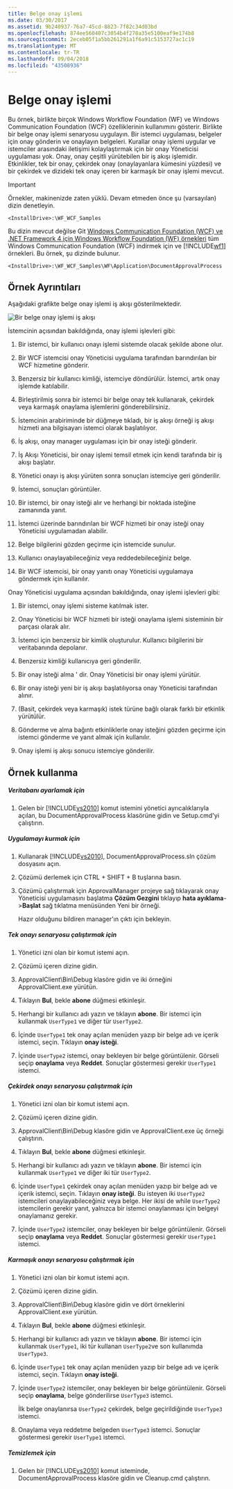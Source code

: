 ```yaml
---
title: Belge onay işlemi
ms.date: 03/30/2017
ms.assetid: 9b240937-76a7-45cd-8823-7f82c34d03bd
ms.openlocfilehash: 874ee560407c3054b4f270a35e5100eaf9e174b8
ms.sourcegitcommit: 2eceb05f1a5bb261291a1f6a91c5153727ac1c19
ms.translationtype: MT
ms.contentlocale: tr-TR
ms.lasthandoff: 09/04/2018
ms.locfileid: "43508936"
---
```

# <a name="document-approval-process"></a>Belge onay işlemi
Bu örnek, birlikte birçok Windows Workflow Foundation (WF) ve Windows Communication Foundation (WCF) özelliklerinin kullanımını gösterir. Birlikte bir belge onay işlemi senaryosu uygulayın. Bir istemci uygulaması, belgeler için onay gönderin ve onaylayın belgeleri. Kurallar onay işlemi uygular ve istemciler arasındaki iletişimi kolaylaştırmak için bir onay Yöneticisi uygulaması yok. Onay, onay çeşitli yürütebilen bir iş akışı işlemidir. Etkinlikler, tek bir onay, çekirdek onay (onaylayanlara kümesini yüzdesi) ve bir çekirdek ve dizideki tek onay içeren bir karmaşık bir onay işlemi mevcut.  
  
> [!IMPORTANT]
>  Örnekler, makinenizde zaten yüklü. Devam etmeden önce şu (varsayılan) dizin denetleyin.  
>   
>  `<InstallDrive>:\WF_WCF_Samples`  
>   
>  Bu dizin mevcut değilse Git [Windows Communication Foundation (WCF) ve .NET Framework 4 için Windows Workflow Foundation (WF) örnekleri](https://go.microsoft.com/fwlink/?LinkId=150780) tüm Windows Communication Foundation (WCF) indirmek için ve [!INCLUDE[wf1](../../../../includes/wf1-md.md)] örnekleri. Bu örnek, şu dizinde bulunur.  
>   
>  `<InstallDrive>:\WF_WCF_Samples\WF\Application\DocumentApprovalProcess`  
  
## <a name="sample-details"></a>Örnek Ayrıntıları  
 Aşağıdaki grafikte belge onay işlemi iş akışı gösterilmektedir.  
  
 ![Bir belge onay işlemi iş akışı](../../../../docs/framework/windows-workflow-foundation/samples/media/approvalprocess.jpg "ApprovalProcess")  
  
 İstemcinin açısından bakıldığında, onay işlemi işlevleri gibi:  
  
1.  Bir istemci, bir kullanıcı onayı işlemi sistemde olacak şekilde abone olur.  
  
2.  Bir WCF istemcisi onay Yöneticisi uygulama tarafından barındırılan bir WCF hizmetine gönderir.  
  
3.  Benzersiz bir kullanıcı kimliği, istemciye döndürülür. İstemci, artık onay işlemde katılabilir.  
  
4.  Birleştirilmiş sonra bir istemci bir belge onay tek kullanarak, çekirdek veya karmaşık onaylama işlemlerini gönderebilirsiniz.  
  
5.  İstemcinin arabiriminde bir düğmeye tıkladı, bir iş akışı örneği iş akışı hizmeti ana bilgisayarı istemci olarak başlatılıyor.  
  
6.  İş akışı, onay manager uygulaması için bir onay isteği gönderir.  
  
7.  İş Akışı Yöneticisi, bir onay işlemi temsil etmek için kendi tarafında bir iş akışı başlatır.  
  
8.  Yönetici onayı iş akışı yürüten sonra sonuçları istemciye geri gönderilir.  
  
9. İstemci, sonuçları görüntüler.  
  
10. Bir istemci, bir onay isteği alır ve herhangi bir noktada isteğine zamanında yanıt.  
  
11. İstemci üzerinde barındırılan bir WCF hizmeti bir onay isteği onay Yöneticisi uygulamadan alabilir.  
  
12. Belge bilgilerini gözden geçirme için istemcide sunulur.  
  
13. Kullanıcı onaylayabileceğiniz veya reddedebileceğiniz belge.  
  
14. Bir WCF istemcisi, bir onay yanıtı onay Yöneticisi uygulamaya göndermek için kullanılır.  
  
 Onay Yöneticisi uygulama açısından bakıldığında, onay işlemi işlevleri gibi:  
  
1.  Bir istemci, onay işlemi sisteme katılmak ister.  
  
2.  Onay Yöneticisi bir WCF hizmeti bir isteği onaylama işlemi sisteminin bir parçası olarak alır.  
  
3.  İstemci için benzersiz bir kimlik oluşturulur. Kullanıcı bilgilerini bir veritabanında depolanır.  
  
4.  Benzersiz kimliği kullanıcıya geri gönderilir.  
  
5.  Bir onay isteği alma ' dir. Onay Yöneticisi bir onay işlemi yürütür.  
  
6.  Bir onay isteği yeni bir iş akışı başlatılıyorsa onay Yöneticisi tarafından alınır.  
  
7.  (Basit, çekirdek veya karmaşık) istek türüne bağlı olarak farklı bir etkinlik yürütülür.  
  
8.  Gönderme ve alma bağıntı etkinliklerle onay isteğini gözden geçirme için istemci gönderme ve yanıt almak için kullanılır.  
  
9. Onay işlemi iş akışı sonucu istemciye gönderilir.  
  
## <a name="using-the-sample"></a>Örnek kullanma  
  
##### <a name="to-set-up-the-database"></a>Veritabanı ayarlamak için  
  
1.  Gelen bir [!INCLUDE[vs2010](../../../../includes/vs2010-md.md)] komut istemini yönetici ayrıcalıklarıyla açılan, bu DocumentApprovalProcess klasörüne gidin ve Setup.cmd'yi çalıştırın.  
  
##### <a name="to-set-up-the-application"></a>Uygulamayı kurmak için  
  
1.  Kullanarak [!INCLUDE[vs2010](../../../../includes/vs2010-md.md)], DocumentApprovalProcess.sln çözüm dosyasını açın.  
  
2.  Çözümü derlemek için CTRL + SHIFT + B tuşlarına basın.  
  
3.  Çözümü çalıştırmak için ApprovalManager projeye sağ tıklayarak onay Yöneticisi uygulamasını başlatma **Çözüm Gezgini** tıklayıp **hata ayıklama**->**Başlat**  sağ tıklatma menüsünden Yeni bir örneği.  
  
     Hazır olduğunu bildiren manager'ın çıktı için bekleyin.  
  
##### <a name="to-run-the-single-approval-scenario"></a>Tek onayı senaryosu çalıştırmak için  
  
1.  Yönetici izni olan bir komut istemi açın.  
  
2.  Çözümü içeren dizine gidin.  
  
3.  ApprovalClient\Bin\Debug klasöre gidin ve iki örneğini ApprovalClient.exe yürütün.  
  
4.  Tıklayın **Bul**, bekle **abone** düğmesi etkinleşir.  
  
5.  Herhangi bir kullanıcı adı yazın ve tıklayın **abone**. Bir istemci için kullanmak `UserType1` ve diğer tür `UserType2`.  
  
6.  İçinde `UserType1` tek onay açılan menüden yazıp bir belge adı ve içerik istemci, seçin. Tıklayın **onay isteği**.  
  
7.  İçinde `UserType2` istemci, onay bekleyen bir belge görüntülenir. Görseli seçip **onaylama** veya **Reddet**. Sonuçlar göstermesi gerekir `UserType1` istemci.  
  
##### <a name="to-run-the-quorum-approval-scenario"></a>Çekirdek onayı senaryosu çalıştırmak için  
  
1.  Yönetici izni olan bir komut istemi açın.  
  
2.  Çözümü içeren dizine gidin.  
  
3.  ApprovalClient\Bin\Debug klasöre gidin ve ApprovalClient.exe üç örneği çalıştırın.  
  
4.  Tıklayın **Bul**, bekle **abone** düğmesi etkinleşir.  
  
5.  Herhangi bir kullanıcı adı yazın ve tıklayın **abone**. Bir istemci için kullanmak `UserType1` ve diğer iki tür `UserType2`.  
  
6.  İçinde `UserType1` çekirdek onay açılan menüden yazıp bir belge adı ve içerik istemci, seçin. Tıklayın **onay isteği**. Bu isteyen iki `UserType2` istemcileri onaylayabileceğiniz veya belge. Her ikisi de while `UserType2` istemcilerin gerekir yanıt, yalnızca bir istemci onaylanması için belgeyi onaylamanız gerekir.  
  
7.  İçinde `UserType2` istemciler, onay bekleyen bir belge görüntülenir. Görseli seçip **onaylama** veya **Reddet**. Sonuçlar göstermesi gerekir `UserType1` istemci.  
  
##### <a name="to-run-the-complex-approval-scenario"></a>Karmaşık onayı senaryosu çalıştırmak için  
  
1.  Yönetici izni olan bir komut istemi açın.  
  
2.  Çözümü içeren dizine gidin.  
  
3.  ApprovalClient\Bin\Debug klasöre gidin ve dört örneklerini ApprovalClient.exe yürütün.  
  
4.  Tıklayın **Bul**, bekle **abone** düğmesi etkinleşir.  
  
5.  Herhangi bir kullanıcı adı yazın ve tıklayın **abone**. Bir istemci için kullanmak `UserType1`, iki tür kullanan `UserType2`ve son kullanımda `UserType3`.  
  
6.  İçinde `UserType1` tek onay açılan menüden yazıp bir belge adı ve içerik istemci, seçin. Tıklayın **onay isteği**.  
  
7.  İçinde `UserType2` istemciler, onay bekleyen bir belge görüntülenir. Görseli seçip **onaylama**, belge gönderilirse `UserType3` istemci.  
  
     İlk belge onaylanırsa `UserType2` çekirdek, belge geçirildiğinde `UserType3` istemci.  
  
8.  Onaylama veya reddetme belgeden `UserType3` istemci. Sonuçlar göstermesi gerekir `UserType1` istemci.  
  
##### <a name="to-clean-up"></a>Temizlemek için  
  
1.  Gelen bir [!INCLUDE[vs2010](../../../../includes/vs2010-md.md)] komut isteminde, DocumentApprovalProcess klasöre gidin ve Cleanup.cmd çalıştırın.